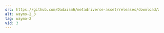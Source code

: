 ```yaml
---
src: https://github.com/Dadaism6/metadriverse-asset/releases/download/assetsv1.0.2/waymo-2_3.mp4
alt: waymo-2_3
tag: waymo-2
vid: 3
---
```

